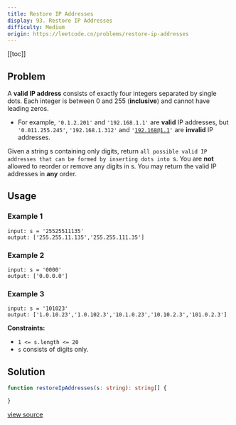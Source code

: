 ```yaml
---
title: Restore IP Addresses
display: 93. Restore IP Addresses
difficulty: Medium
origin: https://leetcode.cn/problems/restore-ip-addresses
---
```


[[toc]]

## Problem

A **valid IP address** consists of exactly four integers separated by single dots. Each integer is between 0 and 255 (**inclusive**) and cannot have leading zeros.

- For example, <code>'0.1.2.201'</code> and <code>'192.168.1.1'</code> are **valid** IP addresses, but <code>'0.011.255.245'</code>, <code>'192.168.1.312'</code> and <code>'192.168@1.1'</code> are **invalid** IP addresses.

Given a string s containing only digits, return `all possible valid IP addresses that can be formed by inserting dots into `s. You are **not** allowed to reorder or remove any digits in s. You may return the valid IP addresses in **any** order.

## Usage

### Example 1

```
input: s = '25525511135'
output: ['255.255.11.135','255.255.111.35']
```

### Example 2

```
input: s = '0000'
output: ['0.0.0.0']
```

### Example 3

```
input: s = '101023'
output: ['1.0.10.23','1.0.102.3','10.1.0.23','10.10.2.3','101.0.2.3']
```


**Constraints:**

- <code>1 &lt;= s.length &lt;= 20</code>
- <code>s</code> consists of digits only.


## Solution

```ts
function restoreIpAddresses(s: string): string[] {

}
```

[view source](https://leetcode.cn/problems/restore-ip-addresses)
